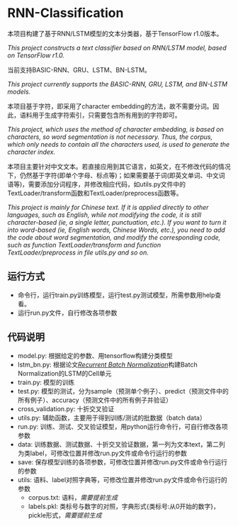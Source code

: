 # RNN-Classification  
本项目构建了基于RNN/LSTM模型的文本分类器，基于TensorFlow r1.0版本。

*This project constructs a text classifier based on RNN/LSTM model, based on TensorFlow r1.0.*

当前支持BASIC-RNN、GRU、LSTM、BN-LSTM。

*This project currently supports the BASIC-RNN, GRU, LSTM, and BN-LSTM models.*

本项目基于字符，即采用了character embedding的方法，故不需要分词。因此，语料用于生成字符索引，只需要包含所有用到的字符即可。

*This project, which uses the method of character embedding, is based on characters, so word segmentation is not necessary. Thus, the corpus, which only needs to contain all the characters used, is used to generate the character index.*

本项目主要针对中文文本。若直接应用到其它语言，如英文，在不修改代码的情况下，仍然基于字符(即单个字母、标点等)；如果需要基于词(即英文单词、中文词语等)，需要添加分词程序，并修改相应代码，如utils.py文件中的TextLoader/transform函数和TextLoader/preprocess函数等。

*This project is mainly for Chinese text. If it is applied directly to other languages, such as English, while not modifying the code, it is still character-based (ie, a single letter, punctuation, etc.). If you want to turn it into word-based (ie, English words, Chinese Words, etc.), you need to add the code about word segmentation, and modify the corresponding code, such as function TextLoader/transform and function TextLoader/preprocess in file utils.py and so on.*

## 运行方式
 + 命令行，运行train.py训练模型，运行test.py测试模型，所需参数用help查看。
 + 运行run.py文件，自行修改各项参数

## 代码说明
+ model.py: 根据给定的参数、用tensorflow构建分类模型
+ lstm_bn.py: 根据论文[*Recurrent Batch Normalization*](http://arxiv.org/abs/1603.09025)构建Batch Normalization的LSTM的Cell单元
+ train.py: 模型的训练
+ test.py: 模型的测试，分为sample（预测单个例子）、predict（预测文件中的所有例子）、accuracy（预测文件中的所有例子并验证）
+ cross_validation.py: 十折交叉验证
+ utils.py: 辅助函数，主要用于得到训练/测试的批数据（batch data）
+ run.py: 训练、测试、交叉验证模型，用python运行命令行，可自行修改各项参数
+ data: 训练数据、测试数据、十折交叉验证数据，第一列为文本text，第二列为类label，可修改位置并修改run.py文件或命令行运行的参数
+ save: 保存模型训练的各项参数，可修改位置并修改run.py文件或命令行运行的参数
+ utils: 语料、label对照字典等，可修改位置并修改run.py文件或命令行运行的参数
  - corpus.txt: 语料，*需要提前生成*
  - labels.pkl: 类标号与数字的对照，字典形式{类标号:从0开始的数字}，pickle形式，*需要提前生成*
